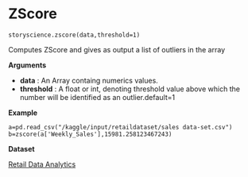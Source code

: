 
# ZScore

```python3
storyscience.zscore(data,threshold=1)
```
Computes ZScore and gives as output a list of outliers in the array

**Arguments**

- **data** : An Array containg numerics values.
- **threshold** : A float or int, denoting threshold value above which the number will be identified as an outlier.default=1

**Example**

```
a=pd.read_csv("/kaggle/input/retaildataset/sales data-set.csv")
b=zscore(a['Weekly_Sales'],15981.258123467243) 
```
**Dataset**

<a href="https://www.kaggle.com/manjeetsingh/retaildataset" target="_blank">Retail Data Analytics</a>






